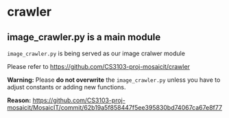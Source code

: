 # crawler
## image_crawler.py is a main module
`image_crawler.py` is being served as our image cralwer module

Please refer to https://github.com/CS3103-proj-mosaicit/crawler

**Warning:** Please **do not overwrite** the `image_crawler.py` unless you have to adjust constants or adding new functions.

**Reason:** 
https://github.com/CS3103-proj-mosaicit/MosaicIT/commit/62b19a5f858447f5ee395830bd74067ca67e8f77
